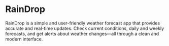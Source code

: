 # RainDrop
RainDrop is a simple and user-friendly weather forecast app that provides accurate and real-time updates. Check current conditions, daily and weekly forecasts, and get alerts about weather changes—all through a clean and modern interface.
